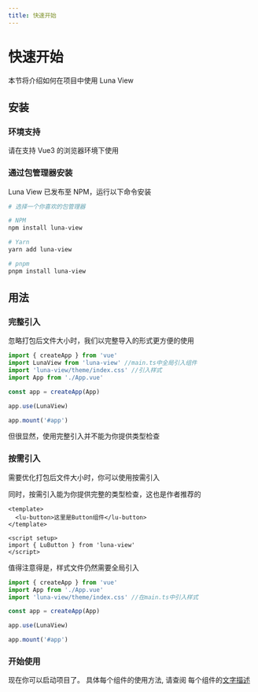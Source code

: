 ```yaml
---
title: 快速开始
---
```


# 快速开始

本节将介绍如何在项目中使用 Luna View

## 安装

### 环境支持

请在支持 Vue3 的浏览器环境下使用

### 通过包管理器安装

Luna View 已发布至 NPM，运行以下命令安装

```bash
# 选择一个你喜欢的包管理器

# NPM
npm install luna-view

# Yarn
yarn add luna-view

# pnpm
pnpm install luna-view
```

## 用法

### 完整引入

忽略打包后文件大小时，我们以完整导入的形式更方便的使用

```ts
import { createApp } from 'vue'
import LunaView from 'luna-view' //main.ts中全局引入组件
import 'luna-view/theme/index.css' //引入样式
import App from './App.vue'

const app = createApp(App)

app.use(LunaView)

app.mount('#app')
```

但很显然，使用完整引入并不能为你提供类型检查

### 按需引入

需要优化打包后文件大小时，你可以使用按需引入

同时，按需引入能为你提供完整的类型检查，这也是作者推荐的

```vue
<template>
  <lu-button>这里是Button组件</lu-button>
</template>

<script setup>
import { LuButton } from 'luna-view'
</script>
```

值得注意得是，样式文件仍然需要全局引入

```ts
import { createApp } from 'vue'
import App from './App.vue'
import 'luna-view/theme/index.css' //在main.ts中引入样式

const app = createApp(App)

app.use(LunaView)

app.mount('#app')
```

### 开始使用

现在你可以启动项目了。 具体每个组件的使用方法, 请查阅 每个组件的<a href="/component/button" target="_blank">文字描述</a>
